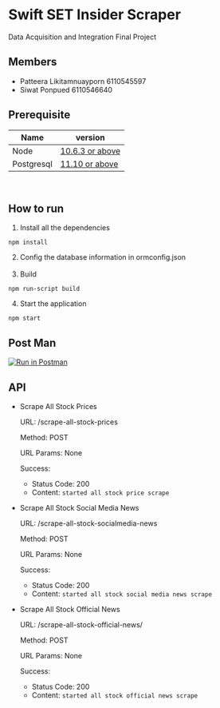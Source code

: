 # Swift SET Insider Scraper

Data Acquisition and Integration Final Project

## Members

- Patteera Likitamnuayporn 6110545597
- Siwat Ponpued 6110546640

## Prerequisite

| Name       | version                                                       |
| ---------- | ------------------------------------------------------------- |
| Node       | [10.6.3 or above](https://nodejs.org/en/download/releases/)   |
| Postgresql | [11.10 or above](https://www.postgresql.org/download/macosx/) |

<br/>

## How to run

1. Install all the dependencies

```
npm install
```

2. Config the database information in ormconfig.json  
   <br/>
3. Build

```
npm run-script build
```

4. Start the application

```
npm start
```
## Post Man
[![Run in Postman](https://run.pstmn.io/button.svg)](https://app.getpostman.com/run-collection/1f4a69b219636fb49194)

## API

- Scrape All Stock Prices

  URL: /scrape-all-stock-prices

  Method: POST

  URL Params: None

  Success:

  - Status Code: 200
  - Content: `started all stock price scrape`

- Scrape All Stock Social Media News

  URL: /scrape-all-stock-socialmedia-news

  Method: POST

  URL Params: None

  Success:

  - Status Code: 200
  - Content: `started all stock social media news scrape`

- Scrape All Stock Official News

  URL: /scrape-all-stock-official-news/

  Method: POST

  URL Params: None

  Success:

  - Status Code: 200
  - Content: `started all stock official news scrape`

